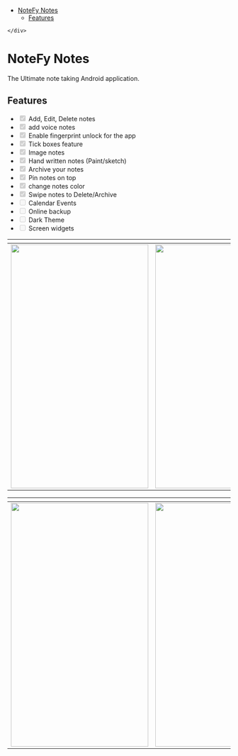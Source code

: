 <!DOCTYPE html>
<html>

<head>
  <meta charset="utf-8">
  <meta name="viewport" content="width=device-width, initial-scale=1.0">
  <title>NoteFy</title>
  <link rel="stylesheet" href="https://stackedit.io/style.css" />
</head>

<body class="stackedit">
  <div class="stackedit__left">
    <div class="stackedit__toc">
      
<ul>
<li><a href="#notefy-notes">NoteFy Notes</a>
<ul>
<li><a href="#features">Features</a></li>
</ul>
</li>
</ul>

    </div>
  </div>
  <div class="stackedit__right">
    <div class="stackedit__html">
      <h1 id="notefy-notes">NoteFy Notes</h1>
<p>The Ultimate note taking Android application.</p>
<h2 id="features">Features</h2>
<ul>
<li class="task-list-item"><input type="checkbox" class="task-list-item-checkbox" checked="true" disabled=""> Add, Edit, Delete notes</li>
<li class="task-list-item"><input type="checkbox" class="task-list-item-checkbox" checked="true" disabled=""> add voice notes</li>
<li class="task-list-item"><input type="checkbox" class="task-list-item-checkbox" checked="true" disabled=""> Enable fingerprint unlock for the app</li>
<li class="task-list-item"><input type="checkbox" class="task-list-item-checkbox" checked="true" disabled=""> Tick boxes feature</li>
<li class="task-list-item"><input type="checkbox" class="task-list-item-checkbox" checked="true" disabled=""> Image notes</li>
<li class="task-list-item"><input type="checkbox" class="task-list-item-checkbox" checked="true" disabled=""> Hand written notes (Paint/sketch)</li>
<li class="task-list-item"><input type="checkbox" class="task-list-item-checkbox" checked="true" disabled=""> Archive your notes</li>
<li class="task-list-item"><input type="checkbox" class="task-list-item-checkbox" checked="true" disabled=""> Pin notes on top</li>
<li class="task-list-item"><input type="checkbox" class="task-list-item-checkbox" checked="true" disabled=""> change notes color</li>
<li class="task-list-item"><input type="checkbox" class="task-list-item-checkbox" checked="true" disabled=""> Swipe notes to Delete/Archive</li>
<li class="task-list-item"><input type="checkbox" class="task-list-item-checkbox" disabled=""> Calendar Events</li>
<li class="task-list-item"><input type="checkbox" class="task-list-item-checkbox" disabled=""> Online backup</li>
<li class="task-list-item"><input type="checkbox" class="task-list-item-checkbox" disabled="">  Dark Theme</li>
<li class="task-list-item"><input type="checkbox" class="task-list-item-checkbox" disabled=""> Screen widgets</li>
</ul>

<table>
<thead>
<tr>
<th></th>
<th></th>
<th></th>
</tr>
</thead>
<tbody>
<tr>
<td><img src="https://user-images.githubusercontent.com/45118110/81301482-bbe40b00-9096-11ea-8791-a6f5d13c1ed0.png" width="310" height="550"></td>
<td><img src="https://user-images.githubusercontent.com/45118110/81301844-37de5300-9097-11ea-90c0-1a022044632e.png" width="310" height="550"></td>
<td><img src="https://user-images.githubusercontent.com/45118110/81301932-53e1f480-9097-11ea-93c2-d111286729b1.png" width="310" height="550"></td>
</tr>
</tbody>
</table>
<table>
<thead>
<tr>
<th></th>
<th></th>
<th></th>
</tr>
</thead>
<tbody>
<tr>
<td><img src="https://user-images.githubusercontent.com/45118110/81302177-a4f1e880-9097-11ea-9280-6d1d9367c9a2.png" width="310" height="550"></td>
<td><img src="https://user-images.githubusercontent.com/45118110/81302012-6bb97880-9097-11ea-831f-19265748dcc2.png" width="310" height="550"></td>
<td><img src="https://user-images.githubusercontent.com/45118110/81302293-ce127900-9097-11ea-9345-74feb4205460.png" width="310" height="550"></td>
</tr>
</tbody>
</table>
    </div>
  </div>
</body>

</html>
